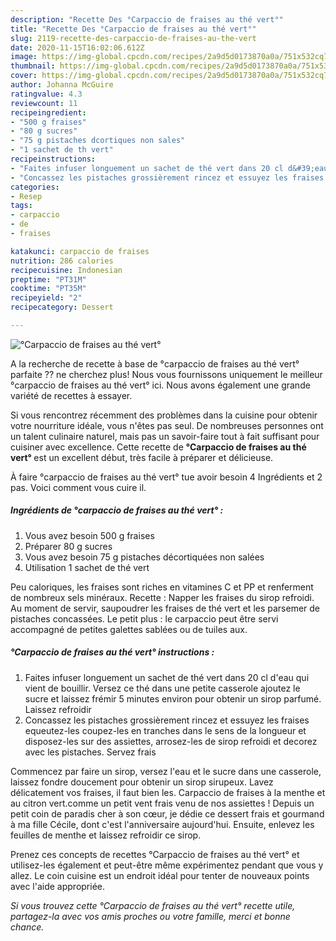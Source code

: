 ```yaml
---
description: "Recette Des °Carpaccio de fraises au thé vert°"
title: "Recette Des °Carpaccio de fraises au thé vert°"
slug: 2119-recette-des-carpaccio-de-fraises-au-the-vert
date: 2020-11-15T16:02:06.612Z
image: https://img-global.cpcdn.com/recipes/2a9d5d0173870a0a/751x532cq70/carpaccio-de-fraises-au-the-vert-photo-principale-de-la-recette.jpg
thumbnail: https://img-global.cpcdn.com/recipes/2a9d5d0173870a0a/751x532cq70/carpaccio-de-fraises-au-the-vert-photo-principale-de-la-recette.jpg
cover: https://img-global.cpcdn.com/recipes/2a9d5d0173870a0a/751x532cq70/carpaccio-de-fraises-au-the-vert-photo-principale-de-la-recette.jpg
author: Johanna McGuire
ratingvalue: 4.3
reviewcount: 11
recipeingredient:
- "500 g fraises"
- "80 g sucres"
- "75 g pistaches dcortiques non sales"
- "1 sachet de th vert"
recipeinstructions:
- "Faites infuser longuement un sachet de thé vert dans 20 cl d&#39;eau qui vient de bouillir. Versez ce thé dans une petite casserole ajoutez le sucre et laissez frémir 5 minutes environ pour obtenir un sirop parfumé. Laissez refroidir"
- "Concassez les pistaches grossièrement rincez et essuyez les fraises equeutez-les coupez-les en tranches dans le sens de la longueur et disposez-les sur des assiettes, arrosez-les de sirop refroidi et decorez avec les pistaches. Servez frais"
categories:
- Resep
tags:
- carpaccio
- de
- fraises

katakunci: carpaccio de fraises 
nutrition: 286 calories
recipecuisine: Indonesian
preptime: "PT31M"
cooktime: "PT35M"
recipeyield: "2"
recipecategory: Dessert

---
```



![°Carpaccio de fraises au thé vert°](https://img-global.cpcdn.com/recipes/2a9d5d0173870a0a/751x532cq70/carpaccio-de-fraises-au-the-vert-photo-principale-de-la-recette.jpg)

A la recherche de recette à base de °carpaccio de fraises au thé vert° parfaite ?? ne cherchez plus! Nous vous fournissons uniquement le meilleur °carpaccio de fraises au thé vert° ici. Nous avons également une grande variété de recettes à essayer.

Si vous rencontrez récemment des problèmes dans la cuisine pour obtenir votre nourriture idéale, vous n'êtes pas seul. De nombreuses personnes ont un talent culinaire naturel, mais pas un savoir-faire tout à fait suffisant pour cuisiner avec excellence. Cette recette de <strong> °Carpaccio de fraises au thé vert° </strong> est un excellent début, très facile à préparer et délicieuse.

<!--inarticleads1-->

À faire °carpaccio de fraises au thé vert° tue avoir besoin 4 Ingrédients et 2 pas. Voici comment vous cuire il.

##### Ingrédients de °carpaccio de fraises au thé vert° :

1. Vous avez besoin 500 g fraises
1. Préparer 80 g sucres
1. Vous avez besoin 75 g pistaches décortiquées non salées
1. Utilisation 1 sachet de thé vert


Peu caloriques, les fraises sont riches en vitamines C et PP et renferment de nombreux sels minéraux. Recette : Napper les fraises du sirop refroidi. Au moment de servir, saupoudrer les fraises de thé vert et les parsemer de pistaches concassées. Le petit plus : le carpaccio peut être servi accompagné de petites galettes sablées ou de tuiles aux. 

<!--inarticleads2-->

##### °Carpaccio de fraises au thé vert° instructions :

1. Faites infuser longuement un sachet de thé vert dans 20 cl d&#39;eau qui vient de bouillir. Versez ce thé dans une petite casserole ajoutez le sucre et laissez frémir 5 minutes environ pour obtenir un sirop parfumé. Laissez refroidir
1. Concassez les pistaches grossièrement rincez et essuyez les fraises equeutez-les coupez-les en tranches dans le sens de la longueur et disposez-les sur des assiettes, arrosez-les de sirop refroidi et decorez avec les pistaches. Servez frais


Commencez par faire un sirop, versez l&#39;eau et le sucre dans une casserole, laissez fondre doucement pour obtenir un sirop sirupeux. Lavez délicatement vos fraises, il faut bien les. Carpaccio de fraises à la menthe et au citron vert.comme un petit vent frais venu de nos assiettes ! Depuis un petit coin de paradis cher à son cœur, je dédie ce dessert frais et gourmand à ma fille Cécile, dont c&#39;est l&#39;anniversaire aujourd&#39;hui. Ensuite, enlevez les feuilles de menthe et laissez refroidir ce sirop. 

<!--inarticleads1-->

<p>
Prenez ces concepts de recettes °Carpaccio de fraises au thé vert° et utilisez-les également et peut-être même expérimentez pendant que vous y allez. Le coin cuisine est un endroit idéal pour tenter de nouveaux points avec l'aide appropriée.
</p>

<p>
<i>Si vous trouvez cette °Carpaccio de fraises au thé vert° recette utile, partagez-la avec vos amis proches ou votre famille, merci et bonne chance.</i>
</p>
